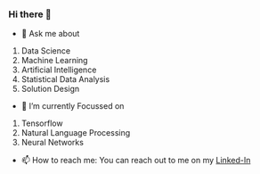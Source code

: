 ### Hi there 👋

- 💬 Ask me about 
 1. Data Science
 2. Machine Learning
 3. Artificial Intelligence
 4. Statistical Data Analysis
 5. Solution Design
 
- 🌱 I’m currently Focussed on
 1. Tensorflow
 2. Natural Language Processing
 3. Neural Networks
 
- 📫 How to reach me: 
  You can reach out to me on my 
  [Linked-In](https://www.linkedin.com/in/kasichennupati/)

<!--
**KasiChennupati/KasiChennupati** is a ✨ _special_ ✨ repository because its `README.md` (this file) appears on your GitHub profile.

Here are some ideas to get you started:

- 🔭 I’m currently working on 
 ...
- 👯 I’m looking to collaborate on ...
- 🤔 I’m looking for help with ...
- 💬 Ask me about 
- 📫 How to reach me: 
  You ccan reach out to me on my 
  [Linked In](https://www.linkedin.com/in/kasichennupati/)
- 😄 Pronouns: ...
- ⚡ Fun fact: ...
-->
